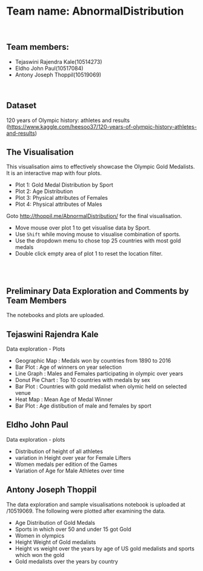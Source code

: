 # Team name: AbnormalDistribution
 <br/> 
 
## Team members:
- Tejaswini Rajendra Kale(10514273)
- Eldho John Paul(10517084)
- Antony Joseph Thoppil(10519069)
 <br/>
 
## Dataset
120 years of Olympic history: athletes and results
(https://www.kaggle.com/heesoo37/120-years-of-olympic-history-athletes-and-results)
 <br/>
 
## The Visualisation
This visualisation aims to effectively showcase the Olympic Gold Medalists.
It is an interactive map with four plots.
- Plot 1: Gold Medal Distribution by Sport
- Plot 2: Age Distribution
- Plot 3: Physical attributes of Females
- Plot 4: Physical attributes of Males

Goto http://thoppil.me/AbnormalDistribution/ for the final visualisation.
- Move mouse over plot 1 to get visualise data by Sport.
- Use `Shift` while moving mouse to visualise combination of sports.
- Use the dropdown menu to chose top 25 countries with most gold medals
- Double click empty area of plot 1 to reset the location filter.

 <br/>
 <br/>

## Preliminary Data Exploration and Comments by Team Members

The notebooks and plots are uploaded.

## Tejaswini Rajendra Kale

Data exploration - Plots
- Geographic Map : Medals won by countries from 1890 to 2016
- Bar Plot : Age of winners on year selection
- Line Graph : Males and Females participating in olympic over years
- Donut Pie Chart : Top 10 countries with medals by sex
- Bar Plot : Countries with gold medalist when olymic held on selected venue
- Heat Map : Mean Age of Medal Winner
- Bar Plot : Age distibution of male and females by sport

## Eldho John Paul

Data exploration - plots
- Distribution of height of all athletes
- variation in Height over year for Female Lifters
- Women medals per edition of the Games
- Variation of Age for Male Athletes over time

## Antony Joseph Thoppil

The data exploration and sample visualisations notebook is uploaded at /10519069. 
The following were plotted after examining the data.
- Age Distribution of Gold Medals
- Sports in which over 50 and under 15 got Gold
- Women in olympics
- Height Weight of Gold medalists
- Height vs weight over the years by age of US gold medalists and sports which won the gold
- Gold medalists over the years by country
